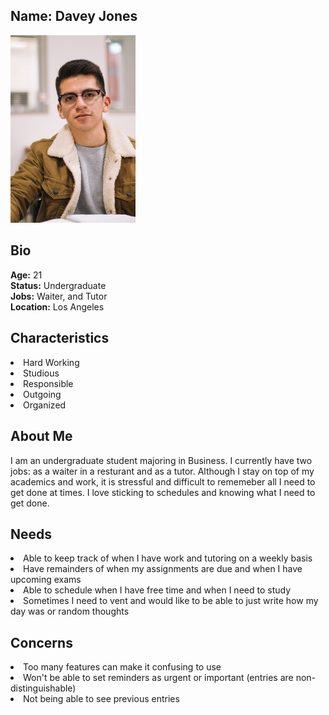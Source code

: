 ## Name: Davey Jones 

<img src = "DaveyJ.jpg" width="200">

## Bio
**Age:** 21<br>
**Status:** Undergraduate <br>
**Jobs:** Waiter, and Tutor<br>
**Location:** Los Angeles <br>

## Characteristics 
<li> Hard Working 
<li> Studious 
<li> Responsible 
<li> Outgoing 
<li> Organized

## About Me
I am an undergraduate student majoring in Business. I currently have two jobs: as a waiter in a resturant and as a tutor. Although I stay on top of my academics and work, it is stressful and difficult to rememeber all I need to get done at times. I love sticking to schedules and knowing what I need to get done.   

## Needs 
<li> Able to keep track of when I have work and tutoring on a weekly basis 
<li> Have remainders of when my assignments are due and when I have upcoming exams 
<li> Able to schedule when I have free time and when I need to study 
<li> Sometimes I need to vent and would like to be able to just write how my day was or random thoughts 

## Concerns 
<li> Too many features can make it confusing to use 
<li> Won't be able to set reminders as urgent or important (entries are non-distinguishable)
<li> Not being able to see previous entries 





